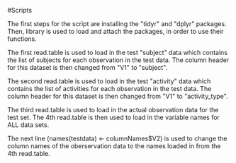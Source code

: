 #Scripts

The first steps for the script are installing the "tidyr" and "dplyr" packages. Then, library is used to load and attach the packages, in order to use their functions.

The first read.table is used to load in the test "subject" data which contains the list of subjects for each observation in the test data. The column header for this dataset is then changed from "V1" to "subject".

The second read.table is used to load in the test "activity" data which contains the list of activities for each observation in the test data. The column header for this dataset is then changed from "V1" to "activity_type".

The third read.table is used to load in the actual observation data for the test set.  The 4th read.table is then used to load in the variable names for ALL data sets.

The next line (names(testdata) <- columnNames$V2) is used to change the column names of the oberservation data to the names loaded in from the 4th read.table.




